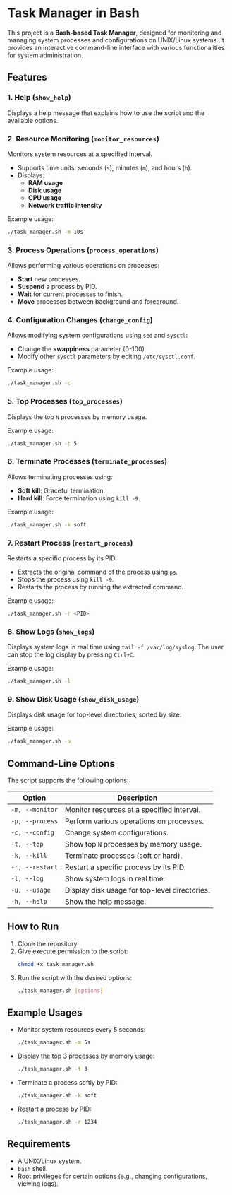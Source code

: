 # Task Manager in Bash

This project is a **Bash-based Task Manager**, designed for monitoring and managing system processes and configurations on UNIX/Linux systems. It provides an interactive command-line interface with various functionalities for system administration.

## Features

### 1. Help (`show_help`)

Displays a help message that explains how to use the script and the available options.

### 2. Resource Monitoring (`monitor_resources`)

Monitors system resources at a specified interval.

- Supports time units: seconds (`s`), minutes (`m`), and hours (`h`).
- Displays:
  - **RAM usage**
  - **Disk usage**
  - **CPU usage**
  - **Network traffic intensity**

Example usage:

```bash
./task_manager.sh -m 10s
```

### 3. Process Operations (`process_operations`)

Allows performing various operations on processes:

- **Start** new processes.
- **Suspend** a process by PID.
- **Wait** for current processes to finish.
- **Move** processes between background and foreground.

### 4. Configuration Changes (`change_config`)

Allows modifying system configurations using `sed` and `sysctl`:

- Change the **swappiness** parameter (0-100).
- Modify other `sysctl` parameters by editing `/etc/sysctl.conf`.

Example usage:

```bash
./task_manager.sh -c
```

### 5. Top Processes (`top_processes`)

Displays the top `N` processes by memory usage.

Example usage:

```bash
./task_manager.sh -t 5
```

### 6. Terminate Processes (`terminate_processes`)

Allows terminating processes using:

- **Soft kill**: Graceful termination.
- **Hard kill**: Force termination using `kill -9`.

Example usage:

```bash
./task_manager.sh -k soft
```

### 7. Restart Process (`restart_process`)

Restarts a specific process by its PID.

- Extracts the original command of the process using `ps`.
- Stops the process using `kill -9`.
- Restarts the process by running the extracted command.

Example usage:

```bash
./task_manager.sh -r <PID>
```

### 8. Show Logs (`show_logs`)

Displays system logs in real time using `tail -f /var/log/syslog`. The user can stop the log display by pressing `Ctrl+C`.

Example usage:

```bash
./task_manager.sh -l
```

### 9. Show Disk Usage (`show_disk_usage`)

Displays disk usage for top-level directories, sorted by size.

Example usage:

```bash
./task_manager.sh -u
```

## Command-Line Options

The script supports the following options:

| Option          | Description                                   |
| --------------- | --------------------------------------------- |
| `-m, --monitor` | Monitor resources at a specified interval.    |
| `-p, --process` | Perform various operations on processes.      |
| `-c, --config`  | Change system configurations.                 |
| `-t, --top`     | Show top `N` processes by memory usage.       |
| `-k, --kill`    | Terminate processes (soft or hard).           |
| `-r, --restart` | Restart a specific process by its PID.        |
| `-l, --log`     | Show system logs in real time.                |
| `-u, --usage`   | Display disk usage for top-level directories. |
| `-h, --help`    | Show the help message.                        |

## How to Run

1. Clone the repository.
2. Give execute permission to the script:
   ```bash
   chmod +x task_manager.sh
   ```
3. Run the script with the desired options:
   ```bash
   ./task_manager.sh [options]
   ```

## Example Usages

- Monitor system resources every 5 seconds:
  ```bash
  ./task_manager.sh -m 5s
  ```
- Display the top 3 processes by memory usage:
  ```bash
  ./task_manager.sh -t 3
  ```
- Terminate a process softly by PID:
  ```bash
  ./task_manager.sh -k soft
  ```
- Restart a process by PID:
  ```bash
  ./task_manager.sh -r 1234
  ```

## Requirements

- A UNIX/Linux system.
- `bash` shell.
- Root privileges for certain options (e.g., changing configurations, viewing logs).
